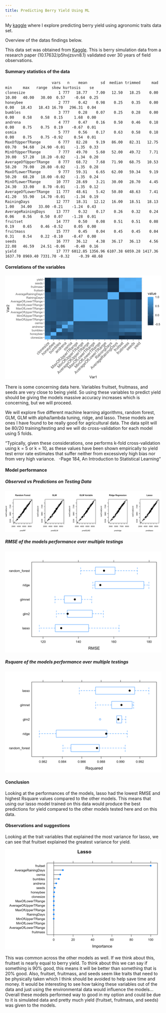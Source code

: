 ```yaml
---
title: Predicting Berry Yield Using ML
---
```

My [kaggle](https://www.kaggle.com/joshknight/predicting-berry-yield-using-ml-r?kernelSessionId=75420218) where I explore predicting berry yield using agronomic traits data set.

Overview of the datas findings below.

This data set was obtained from [Kaggle](https://www.kaggle.com/saurabhshahane/wild-blueberry-yield-prediction). This is berry simulation data from a research paper (10.17632/p5hvjzsvn8.1) validated over 30 years of field observations. 

#### Summary statistics of the data

```
                     vars   n    mean      sd  median trimmed     mad     min     max   range  skew kurtosis    se
clonesize               1 777   18.77    7.00   12.50   18.25    0.00   10.00   40.00   30.00  0.57    -0.64  0.25
honeybee                2 777    0.42    0.98    0.25    0.35    0.00    0.00   18.43   18.43 16.70   296.31  0.04
bumbles                 3 777    0.28    0.07    0.25    0.28    0.00    0.00    0.58    0.58  0.15     1.68  0.00
andrena                 4 777    0.47    0.16    0.50    0.46    0.18    0.00    0.75    0.75  0.19    -0.67  0.01
osmia                   5 777    0.56    0.17    0.63    0.58    0.18    0.00    0.75    0.75 -0.92     0.54  0.01
MaxOfUpperTRange        6 777   82.28    9.19   86.00   82.31   12.75   69.70   94.60   24.90 -0.01    -1.35  0.33
MinOfUpperTRange        7 777   49.70    5.60   52.00   49.72    7.71   39.00   57.20   18.20 -0.02    -1.34  0.20
AverageOfUpperTRange    8 777   68.72    7.68   71.90   68.75   10.53   58.20   79.00   20.80 -0.02    -1.35  0.28
MaxOfLowerTRange        9 777   59.31    6.65   62.00   59.34    9.19   50.20   68.20   18.00 -0.02    -1.35  0.24
MinOfLowerTRange       10 777   28.69    3.21   30.00   28.70    4.45   24.30   33.00    8.70 -0.01    -1.35  0.12
AverageOfLowerTRange   11 777   48.61    5.42   50.80   48.63    7.41   41.20   55.90   14.70 -0.01    -1.34  0.19
RainingDays            12 777   18.31   12.12   16.00   18.51   18.13    1.00   34.00   33.00 -0.21    -1.24  0.43
AverageRainingDays     13 777    0.32    0.17    0.26    0.32    0.24    0.06    0.56    0.50  0.07    -1.28  0.01
fruitset               14 777    0.50    0.08    0.51    0.51    0.08    0.19    0.65    0.46 -0.52     0.05  0.00
fruitmass              15 777    0.45    0.04    0.45    0.45    0.04    0.31    0.54    0.22 -0.10    -0.47  0.00
seeds                  16 777   36.12    4.38   36.17   36.13    4.56   22.08   46.59   24.51 -0.06    -0.40  0.16
yield                  17 777 6012.85 1356.96 6107.38 6059.28 1417.36 1637.70 8969.40 7331.70 -0.32    -0.39 48.68
```

#### Correlations of the variables

<img src="/assets/img/Cor_Variables.PNG">

There is some concerning data here. Variables fruitset, fruitmass, and seeds are very close to being yield. So using these variables to predict yield should be giving the models massive accuracy increases which is concerning, but we will proceed.

We will explore five different machine learning algorithms, random forest, GLM, GLM with alpha/lambda tuning, ridge, and lasso. These models are ones I have found to be really good for agricultural data. The data split will be 80/20 training/testing and we will do cross-validation for each model using 5 folds.

“Typically, given these considerations, one performs k-fold cross-validation using k = 5 or k = 10, as these values have been shown empirically to yield test error rate estimates that suffer neither from excessively high bias nor from very high variance.
 
-Page 184, An Introduction to Statistical Learning“

#### Model performance

##### Observed vs Predictions on Testing Data
<img src="/assets/img/Pred_Plots_All_Var.PNG">

##### RMSE of the models performance over multiple testings
<img src="/assets/img/RMSE_All_Var.PNG">

##### Rsquare of the models performance over multiple testings
<img src="/assets/img/Rsquar_All_Var.PNG">

#### Conclusion
Looking at the performances of the models, lasso had the lowest RMSE and highest Rsquare values compared to the other models. This means that using our lasso model trained on this data would produce the best predictions for yield compared to the other models tested here and on this data. 

#### Observations and suggestions
Looking at the trait variables that explained the most variance for lasso, we can see that fruitset explained the greatest variance for yield. 

<img src="/assets/img/Lasso_Var_All.PNG">

This was common across the other models as well. If we think about this, fruitset is nearly equal to berry yield. To think about this we can say if something is 90% good, this means it will be better than something that is 20% good. Also, fruitset, fruitmass, and seeds seem like traits that need to be physically taken which I think should be avoided to help save time and money. It would be interesting to see how taking these variables out of the data and just using the environmental data would influence the models… Overall these models performed way to good in my option and could be due to it is simulated data and pretty much yield (fruitset, fruitmass, and seeds) was given to the models. 
